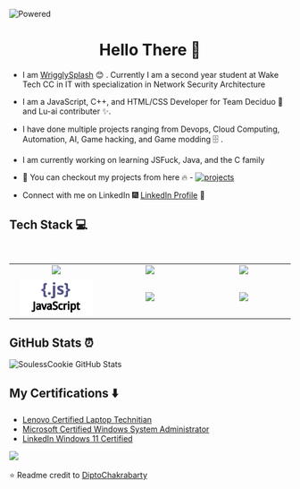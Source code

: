 ![Powered](https://forthebadge.com/images/badges/powered-by-black-magic.svg)
<h1 align="center"> Hello There 👋 </h1>


* I am [WrigglySplash]() :blush:	 . Currently I am a second year student at Wake Tech CC in IT with specialization in Network Security Architecture

* I am a JavaScript, C++, and HTML/CSS Developer for Team Deciduo :toolbox: and Lu-ai contributer :sparkles:.

* I have done multiple projects ranging from Devops, Cloud Computing, Automation, AI, Game hacking, and Game modding :file_cabinet: .

* I am currently working on learning JSFuck, Java, and the C family

* :magnet: You can checkout my projects from here :fire: - [![projects](https://forthebadge.com/images/badges/check-it-out.svg)](https://github.com/SoullessCookie)

* Connect with me on LinkedIn :fireworks: [LinkedIn Profile]() :sparkler:


## Tech Stack :computer:

<br>
<table>
<tbody>
 <tr>
<td align="center" width="20%">
<span><b><center></center></b></span> 
<img height=60px src="https://www.ovhcloud.com/sites/default/files/styles/text_media_horizontal/public/2021-05/MongoDB_Logo_FullColorBlack_RGB-4td3yuxzjs.png"> 
</td>

<td align="center" width="20%">
<span><b><center></center></b></span> 
<img height=60px src="https://www.qsbsexpert.com/wp-content/uploads/2021/07/Repl.it_logo.png"> 
</td>

<td align="center" width="20%">
<span><b><center></center></b></span> 
<img height=60px src="https://wolfgang-ziegler.com/posts/2021/note-taking-with-github-and-vscode/vscode_github.png"> 
</td>
</tr>

<tr>
<td align="center" width="20%">
<span><b><center></center></b></span> 
<img height=65px src="https://raw.githubusercontent.com/guiguan/autocomplete-javascript/master/images/javascript.png"> 
</td>

<td align="center" width="20%">
<span><b><center></center></b></span> 
<img height=65px src="https://developers.redhat.com/sites/default/files/styles/article_feature/public/blog/2020/06/C_C_featuredimage.png?itok=o1mJTa7J"> 
</td>

<td align="center" width="20%">
<span><b><center></center></b></span> 
<img height=65px src="https://www.gcreddy.com/wp-content/uploads/2021/05/Java-Programming-Language-1.png"> 
</td>
</tr>

</tbody>
</table>

## GitHub Stats :alarm_clock:
 
![SoulessCookie GitHub Stats](https://github-readme-stats.vercel.app/api?username=SoullessCookie&show_icons=true_color=fff&icon_color=79ff97&text_color=9f9f9f&bg_color=151515)

## My Certifications :arrow_down:

- [Lenovo Certified Laptop Technitian]()
- [Microsoft Certified Windows System Administrator]()
- [LinkedIn Windows 11 Certified]() 


<img src="https://i.imgur.com/PeSi5tg.jpg">


:star: Readme credit to [DiptoChakrabarty](https://github.com/DiptoChakrabarty/)
